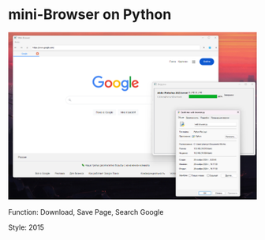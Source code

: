 # mini-Browser on Python

<img src="https://github.com/phancyn/mini-Browser/blob/164de073d51af77755f94c49c59306dbd8de2112/image.png">

Function:
Download,
Save Page,
Search Google


Style: 2015
